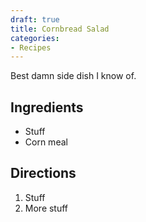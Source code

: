 ```yaml
---
draft: true
title: Cornbread Salad
categories:
- Recipes
---
```


Best damn side dish I know of.

## Ingredients

* Stuff
* Corn meal

## Directions

1. Stuff
2. More stuff
